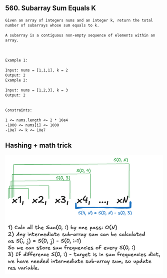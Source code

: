 ## 560. Subarray Sum Equals K

```
Given an array of integers nums and an integer k, return the total number of subarrays whose sum equals to k.

A subarray is a contiguous non-empty sequence of elements within an array.

 

Example 1:

Input: nums = [1,1,1], k = 2
Output: 2
Example 2:

Input: nums = [1,2,3], k = 3
Output: 2
 

Constraints:

1 <= nums.length <= 2 * 10e4
-1000 <= nums[i] <= 1000
-10e7 <= k <= 10e7
```

## Hashing + math trick
![img.png](img.png)
